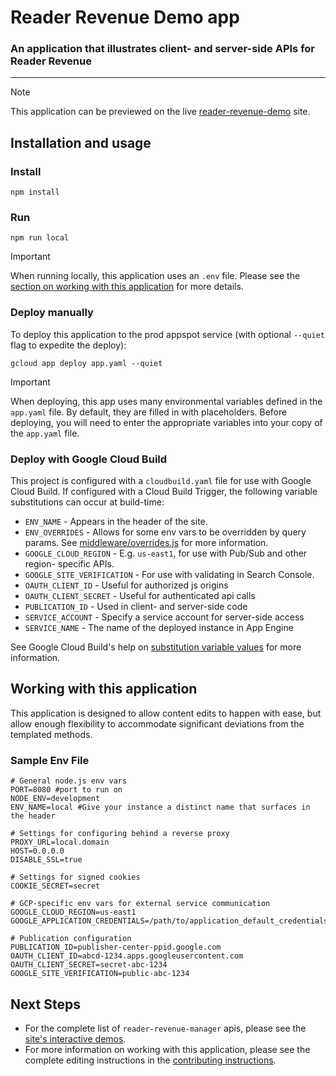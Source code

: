 # Reader Revenue Demo app

### An application that illustrates client- and server-side APIs for Reader Revenue

---

> [!NOTE] 
> This application can be previewed on the live
> [reader-revenue-demo](https://reader-revenue-demo.ue.r.appspot.com/) site.

## Installation and usage

### Install

`npm install`

### Run

`npm run local`

> [!IMPORTANT]
> When running locally, this application uses an `.env` file. Please see the
> [section on working with this application](#working-with-this-application) for
> more details.


### Deploy manually

To deploy this application to the prod appspot service (with optional `--quiet`
flag to expedite the deploy):

```shell
gcloud app deploy app.yaml --quiet
```
> [!IMPORTANT]
> When deploying, this app uses many environmental variables defined in the `app.yaml`
> file. By default, they are filled in with placeholders. Before deploying, you will
> need to enter the appropriate variables into your copy of the `app.yaml` file.


### Deploy with Google Cloud Build

This project is configured with a `cloudbuild.yaml` file for use with Google
Cloud Build. If configured with a Cloud Build Trigger, the following variable
substitutions can occur at build-time:

-   `ENV_NAME` - Appears in the header of the site.
-   `ENV_OVERRIDES` - Allows for some env vars to be overridden by query params. See
    [middleware/overrides.js](https://github.com/reader-revenue/reader-revenue-demo/blob/main/middleware/overrides.js)
    for more information.
-   `GOOGLE_CLOUD_REGION` - E.g. `us-east1`, for use with Pub/Sub and other region-
    specific APIs.
-   `GOOGLE_SITE_VERIFICATION` - For use with validating in Search Console.
-   `OAUTH_CLIENT_ID` - Useful for authorized js origins
-   `OAUTH_CLIENT_SECRET` - Useful for authenticated api calls
-   `PUBLICATION_ID` - Used in client- and server-side code
-   `SERVICE_ACCOUNT` - Specify a service account for server-side access
-   `SERVICE_NAME` - The name of the deployed instance in App Engine

See Google Cloud Build's help on [substitution variable values](https://cloud.google.com/build/docs/configuring-builds/substitute-variable-values)
for more information.

## Working with this application

This application is designed to allow content edits to happen with ease, but
allow enough flexibility to accommodate significant deviations from the
templated methods.

### Sample Env File

```shell
# General node.js env vars
PORT=8080 #port to run on
NODE_ENV=development
ENV_NAME=local #Give your instance a distinct name that surfaces in the header

# Settings for configuring behind a reverse proxy
PROXY_URL=local.domain
HOST=0.0.0.0
DISABLE_SSL=true

# Settings for signed cookies
COOKIE_SECRET=secret

# GCP-specific env vars for external service communication
GOOGLE_CLOUD_REGION=us-east1
GOOGLE_APPLICATION_CREDENTIALS=/path/to/application_default_credentials.json

# Publication configuration
PUBLICATION_ID=publisher-center-ppid.google.com
OAUTH_CLIENT_ID=abcd-1234.apps.googleusercontent.com
OAUTH_CLIENT_SECRET=secret-abc-1234
GOOGLE_SITE_VERIFICATION=public-abc-1234
```

## Next Steps

-   For the complete list of `reader-revenue-manager` apis, please see the
    [site's interactive demos](https://reader-revenue-demo.ue.r.appspot.com/).
-   For more information on working with this application, please see the
    complete editing instructions in the
    [contributing instructions](https://reader-revenue-demo.ue.r.appspot.com/contributing).
